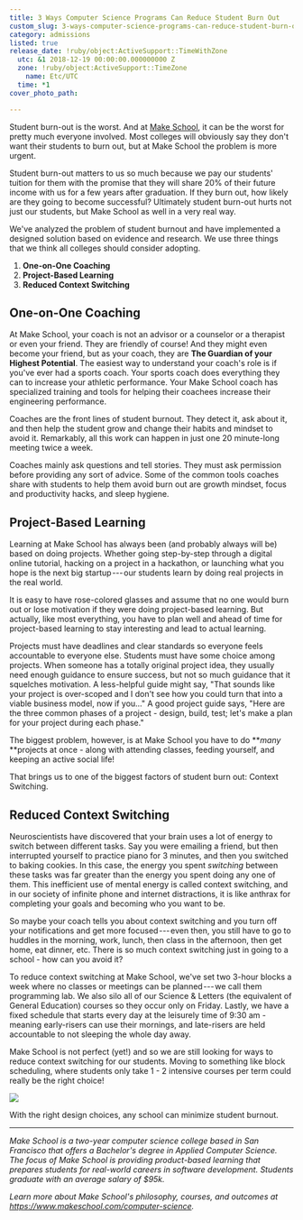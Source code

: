 ```yaml
---
title: 3 Ways Computer Science Programs Can Reduce Student Burn Out
custom_slug: 3-ways-computer-science-programs-can-reduce-student-burn-out
category: admissions
listed: true
release_date: !ruby/object:ActiveSupport::TimeWithZone
  utc: &1 2018-12-19 00:00:00.000000000 Z
  zone: !ruby/object:ActiveSupport::TimeZone
    name: Etc/UTC
  time: *1
cover_photo_path: 

---
```

Student burn-out is the worst. And at [Make School](http://makeschool.com), it can be the worst for pretty much everyone involved. Most colleges will obviously say they don't want their students to burn out, but at Make School the problem is more urgent.

Student burn-out matters to us so much because we pay our students' tuition for them with the promise that they will share 20% of their future income with us for a few years after graduation. If they burn out, how likely are they going to become successful? Ultimately student burn-out hurts not just our students, but Make School as well in a very real way.

We've analyzed the problem of student burnout and have implemented a designed solution based on evidence and research. We use three things that we think all colleges should consider adopting.

1.  **One-on-One Coaching**
2.  **Project-Based Learning**
3.  **Reduced Context Switching**

## One-on-One Coaching

At Make School, your coach is not an advisor or a counselor or a therapist or even your friend. They are friendly of course! And they might even become your friend, but as your coach, they are **The Guardian of your Highest Potential**. The easiest way to understand your coach's role is if you've ever had a sports coach. Your sports coach does everything they can to increase your athletic performance. Your Make School coach has specialized training and tools for helping their coachees increase their engineering performance.

Coaches are the front lines of student burnout. They detect it, ask about it, and then help the student grow and change their habits and mindset to avoid it. Remarkably, all this work can happen in just one 20 minute-long meeting twice a week.

Coaches mainly ask questions and tell stories. They must ask permission before providing any sort of advice. Some of the common tools coaches share with students to help them avoid burn out are growth mindset, focus and productivity hacks, and sleep hygiene.

## Project-Based Learning

Learning at Make School has always been (and probably always will be) based on doing projects. Whether going step-by-step through a digital online tutorial, hacking on a project in a hackathon, or launching what you hope is the next big startup --- our students learn by doing real projects in the real world.

It is easy to have rose-colored glasses and assume that no one would burn out or lose motivation if they were doing project-based learning. But actually, like most everything, you have to plan well and ahead of time for project-based learning to stay interesting and lead to actual learning.

Projects must have deadlines and clear standards so everyone feels accountable to everyone else. Students must have some choice among projects. When someone has a totally original project idea, they usually need enough guidance to ensure success, but not so much guidance that it squelches motivation. A less-helpful guide might say, "That sounds like your project is over-scoped and I don't see how you could turn that into a viable business model, now if you..." A good project guide says, "Here are the three common phases of a project - design, build, test; let's make a plan for your project during each phase."

The biggest problem, however, is at Make School you have to do ***many* **projects at once - along with attending classes, feeding yourself, and keeping an active social life!

That brings us to one of the biggest factors of student burn out: Context Switching.

## Reduced Context Switching

Neuroscientists have discovered that your brain uses a lot of energy to switch between different tasks. Say you were emailing a friend, but then interrupted yourself to practice piano for 3 minutes, and then you switched to baking cookies. In this case, the energy you spent *switching* between these tasks was far greater than the energy you spent doing any one of them. This inefficient use of mental energy is called context switching, and in our society of infinite phone and internet distractions, it is like anthrax for completing your goals and becoming who you want to be.

So maybe your coach tells you about context switching and you turn off your notifications and get more focused --- even then, you still have to go to huddles in the morning, work, lunch, then class in the afternoon, then get home, eat dinner, etc. There is so much context switching just in going to a school - how can you avoid it?

To reduce context switching at Make School, we've set two 3-hour blocks a week where no classes or meetings can be planned --- we call them programming lab. We also silo all of our Science & Letters (the equivalent of General Education) courses so they occur only on Friday. Lastly, we have a fixed schedule that starts every day at the leisurely time of 9:30 am - meaning early-risers can use their mornings, and late-risers are held accountable to not sleeping the whole day away.

Make School is not perfect (yet!) and so we are still looking for ways to reduce context switching for our students. Moving to something like block scheduling, where students only take 1 - 2 intensive courses per term could really be the right choice!

![](https://cdn-images-1.medium.com/max/1818/1*o5RcjsmuK8REh8Pwb3BRhw.jpeg)

With the right design choices, any school can minimize student burnout.

---

_Make School is a two-year computer science college based in San Francisco that offers a Bachelor's degree in Applied Computer Science. The focus of Make School is providing product-based learning that prepares students for real-world careers in software development. Students graduate with an average salary of $95k._

_Learn more about Make School's philosophy, courses, and outcomes at https://www.makeschool.com/computer-science._